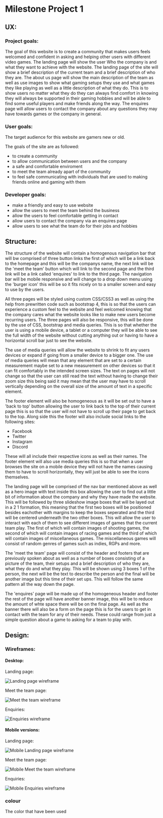 # Milestone Project 1

## UX:

### Project goals:

The goal of this website is to create a community that makes users feels welcomed and confident in asking and helping other users with different video games. The landing page will show the user Who the company is and what they want to achieve with the website. The landing page of the site will show a brief description of the current team and a brief description of who they are. The about us page will show the main description of the team as well as use images to show what gaming setups they use and what games they like playing as well as a little description of what they do. This is to show users no matter what they do they can always find comfort in knowing they will always be supported in their gaming hobbies and will be able to find some useful players and make friends along the way. The enquires page will allow users to contact the company about any questions they may have towards games or the company in general.

### User goals:

The target audience for this website are gamers new or old.

The goals of the site are as followed:

- to create a community
- to allow communication between users and the company
- a safe and comfortable enviroment
- to meet the team already apart of the community
- to feel safe communicating with individuals that are used to making friends online and gaming with them

### Developer goals:

- make a friendly and easy to use website
- allow the users to meet the team behind the business
- allow the users to feel comfortable getting in contact
- allow users to contact the company via an enquires page
- allow users to see what the team do for their jobs and hobbies

## Structure:

 The structure of the website will contain a homogenous navigation bar that will bw comprised of three button links the first of which will be a link back to the homepage and this will be the companys name, the next link will be the 'meet the team' button which will link to the second page and the third link will be a link called 'enquires' to link to the third page. The navigation bar will be mobile responsive and will change to a drop down menu using the 'burger icon' this will be so it fits nicely on to a smaller screen and easy to use by the users.

 All three pages will be styled using custom CSS/CSS3 as well as using the help from prewritten code such as bootstrap 4, this is so that the users can experience a custom feel to the website and feel welcomed knowing that the company cares what the website looks like to make new users become recurring users. The three pages will also be responsive, this will be done by the use of CSS, bootstrap and media queries. This is so that whether the user is using a mobile device, a tablet or a computer they will be able to see the full width of the website without cutting anything out or having to have a horizontal scroll bar just to see the website.

 The use of media queries will allow the website to shrink to fit any users devices or expand if going from a smaller device to a bigger one. The use of media queries will mean that any element that are set to a certain measurement maybe set to a new measurement on other devices so that it can fit comfortably in the intended screen sizes. The text on pages will not change so that the user can still read the text without having to change their zoom size this being said it may mean that the user may have to scroll vertically depending on the overall size of the amount of text in a specific element.

 The footer element will also be homogeneous as it will be set out to have a 'back to top' button allowing the user to link back to the top of their current page this is so that the user will not have to scroll up their page to get back to the top. Along side this the footer will also include social links to the following sites:

 - Facebook
 - Twitter
 - Instagram
 - Discord

These will all include their respective icons as well as their names. The footer element will also use media queries this is so that when a user browses the site on a mobile device they will not have the names causing them to have to scroll horizontally, they will just be able to see the icons themselves.

 The landing page will be comprised of the nav bar mentioned above as well as a hero image with text inside this box allowing the user to find out a little bit of information about the company and why they have made the website. This will be followed by three slideshow image boxes that will be layed out in a 2 1 formation, this meaning that the first two boxes will be positioned besides eachother with margins to keep the boxes seperated and the third will be centered underneath the two other boxes. This will allow the user to interact with each of them to see different images of games that the current team play. The first of which will contain images of shooting games, the second of which will contain images of racing games and the third of which will contain images of miscellaneous games. The miscellaneous games will consist of random genres of games such as indies, RGPs and more.

 The 'meet the team' page will consist of the header and footers that are previously spoken about as well as a number of boxes consisting of a picture of the team, their setups and a brief description of who they are, what they do and what they play. This will be shown using 3 boxes 1 of the person, the  next will be the text to describe the person and the final will be another image but this time of their set ups. This will follow the same pattern all the way down the page. 

 The 'enquires' page will be made up of the homogeneous header and footer the rest of the page will have another banner image, this will be to reduce the amount of whte space there will be on the final page. As well as the banner there will also be a form on the page this is for the users to get in contact with the team for any of their needs. These could range from just a simple question about a game to asking for a team to play with.

## Design:

### Wireframes:

#### Desktop:

Landing page:

![Landing page wireframe](assets/landing%20page.png)

Meet the team page:

![Meet the team wireframe](assets/meet%20the%20team%20page.png)

Enquiries:

![Enquiries wireframe](assets/enquires%20page.png)

#### Mobile versions:

Landing page:

![Mobile Landing page wireframe](assets/landing%20page%20mobile.png)

Meet the team page:

![Mobile Meet the team wireframe](assets/meet%20the%20team%20page%20mobile.png)

Enquiries:

![Mobile Enquiries wireframe](assets/enquires%20page%20mobile.png)

### colour

The color that have been used 